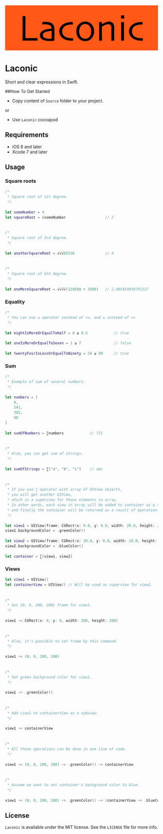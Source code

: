 <p align="center" >
  <img src="https://github.com/igormatyushkin014/Laconic/blob/master/Logo/logo-1024-300.png" alt="Laconic" title="Laconic">
</p>

# Laconic
Short and clear expressions in Swift.

##How To Get Started

- Copy content of `Source` folder to your project.

or

- Use `Laconic` cocoapod

## Requirements

* iOS 8 and later
* Xcode 7 and later

## Usage

### Square roots

```swift
/*
 * Square root of 1st degree.
 */

let someNumber = 4
let squareRoot = √someNumber                  // 2


/*
 * Square root of 3rd degree.
 */
 
let anotherSquareRoot = √√√65536              // 4


/*
 * Square root of 4th degree.
 */

let oneMoreSquareRoot = √√√√(124500 + 3500)   // 2.085454039791327

```

### Equality

```swift
/*
 * You can use ≤ operator instead of <=, and ≥ instead of >=
 */

let eightIsMoreOrEqualToHalf = 8 ≥ 0.5            // true

let oneIsMoreOrEqualToSeven = 1 ≥ 7               // false

let twentyFourIsLessOrEqualToNinety = 24 ≤ 90     // true
```

### Sum

```swift
/*
 * Example of sum of several numbers.
 */

let numbers = [
    8,
    241,
    382,
    90
]

let sumOfNumbers = ∑numbers            // 721


/*
 * Also, you can get sum of strings.
 */

let sumOfStrings = ∑["a", "b", "c"]    // abc


/*
 * If you use ∑ operator with array of UIView objects,
 * you will get another UIView,
 * which is a superview for those elements in array.
 * In other words, each view in array will be added to container as a subview
 * and finally the container will be returned as a result of operation.
 */

let view1 = UIView(frame: CGRect(x: 0.0, y: 0.0, width: 20.0, height: 20.0))
view1.backgroundColor = .greenColor()

let view2 = UIView(frame: CGRect(x: 20.0, y: 0.0, width: 20.0, height: 20.0))
view2.backgroundColor = .blueColor()

let container = ∑[view1, view2]

```

### Views

```swift
let view1 = UIView()
let containerView = UIView() // Will be used as superview for view1.


/*
 * Set {0, 0, 200, 200} frame for view1.
 */

view1 ~> CGRect(x: 0, y: 0, width: 200, height: 200)


/*
 * Also, it's possible to set frame by this command.
 */

view1 ~> (0, 0, 200, 200)


/*
 * Set green background color for view1.
 */

view1 ~> .greenColor()


/*
 * Add view1 to containerView as a subview.
 */

view1 ~> containerView


/*
 * All those operations can be done in one line of code.
 */

view1 ~> (0, 0, 200, 200) ~> .greenColor() ~> containerView


/*
 * Assume we want to set container's background color to blue.
 */

view1 ~> (0, 0, 200, 200) ~> .greenColor() ~> (containerView ~> .blueColor())

```

## License

`Laconic` is available under the MIT license. See the `LICENSE` file for more info.
